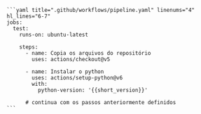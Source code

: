     ```yaml title=".github/workflows/pipeline.yaml" linenums="4" hl_lines="6-7"
    jobs:
      test:
        runs-on: ubuntu-latest
     
        steps:
          - name: Copia os arquivos do repositório
            uses: actions/checkout@v5
     
          - name: Instalar o python
            uses: actions/setup-python@v6
            with:
              python-version: '{{short_version}}'
     
          # continua com os passos anteriormente definidos
    ```
